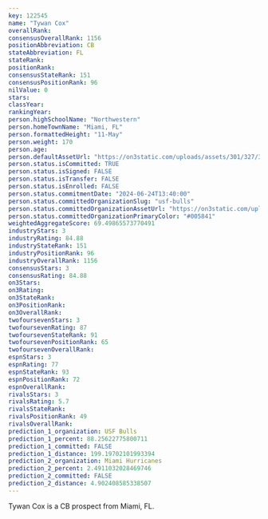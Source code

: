 ```yaml
---
key: 122545
name: "Tywan Cox"
overallRank: 
consensusOverallRank: 1156
positionAbbreviation: CB
stateAbbreviation: FL
stateRank: 
positionRank: 
consensusStateRank: 151
consensusPositionRank: 96
nilValue: 0
stars: 
classYear: 
rankingYear: 
person.highSchoolName: "Northwestern"
person.homeTownName: "Miami, FL"
person.formattedHeight: "11-May"
person.weight: 170
person.age: 
person.defaultAssetUrl: "https://on3static.com/uploads/assets/301/327/327301.png"
person.status.isCommitted: TRUE
person.status.isSigned: FALSE
person.status.isTransfer: FALSE
person.status.isEnrolled: FALSE
person.status.commitmentDate: "2024-06-24T13:40:00"
person.status.committedOrganizationSlug: "usf-bulls"
person.status.committedOrganizationAssetUrl: "https://on3static.com/uploads/assets/309/150/150309.svg"
person.status.committedOrganizationPrimaryColor: "#005841"
weightedAggregateScore: 69.49865573770491
industryStars: 3
industryRating: 84.88
industryStateRank: 151
industryPositionRank: 96
industryOverallRank: 1156
consensusStars: 3
consensusRating: 84.88
on3Stars: 
on3Rating: 
on3StateRank: 
on3PositionRank: 
on3OverallRank: 
twofoursevenStars: 3
twofoursevenRating: 87
twofoursevenStateRank: 91
twofoursevenPositionRank: 65
twofoursevenOverallRank: 
espnStars: 3
espnRating: 77
espnStateRank: 93
espnPositionRank: 72
espnOverallRank: 
rivalsStars: 3
rivalsRating: 5.7
rivalsStateRank: 
rivalsPositionRank: 49
rivalsOverallRank: 
prediction_1_organization: USF Bulls
prediction_1_percent: 88.25622775800711
prediction_1_committed: FALSE
prediction_1_distance: 199.19702101993394
prediction_2_organization: Miami Hurricanes
prediction_2_percent: 2.4911032028469746
prediction_2_committed: FALSE
prediction_2_distance: 4.902408585338507
---
```

Tywan Cox is a CB prospect from Miami, FL.